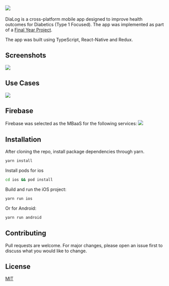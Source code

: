 # ![](https://github.com/fadzb/HealthyApp/blob/master/readme-files/logo.png)

DiaLog is a cross-platform mobile app designed to improve health outcomes for Diabetics (Type 1 Focused). The app was implemented as part of a [Final Year Project](https://drive.google.com/file/d/1hrip-ltuZB2yZoSM6YA3ZADtmoyNBE4D/view?usp=sharing).

The app was built using TypeScript, React-Native and Redux.

## Screenshots

![](https://github.com/fadzb/HealthyApp/blob/master/readme-files/screens1.jpg)

## Use Cases

![](https://github.com/fadzb/HealthyApp/blob/master/readme-files/use-cases.jpg)

## Firebase

Firebase was selected as the MBaaS for the following services: ![](https://github.com/fadzb/HealthyApp/blob/master/readme-files/mbaas.jpg)

## Installation

After cloning the repo, install package dependencies through yarn.

```bash
yarn install
```

Install pods for ios

```bash
cd ios && pod install
```

Build and run the iOS project:

```bash
yarn run ios
```

Or for Android:

```bash
yarn run android
```

## Contributing

Pull requests are welcome. For major changes, please open an issue first to discuss what you would like to change.

## License

[MIT](https://choosealicense.com/licenses/mit/)
